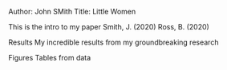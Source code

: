 Author: John SMith
Title: Little Women

This is the intro to my paper
Smith, J. (2020)
Ross, B. (2020)

Results
My incredible results from my groundbreaking research

Figures
Tables from data
